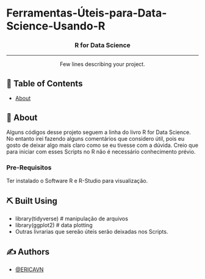 # Ferramentas-Úteis-para-Data-Science-Usando-R
<h3 align="center">R for Data Science</h3>

<div align="center">


</div>

---

<p align="center"> Few lines describing your project.
    <br> 
</p>

## 📝 Table of Contents

- [About](#about)


## 🧐 About <a name = "about"></a>

Alguns códigos desse projeto seguem a linha do livro R for Data Science. No entanto irei fazendo alguns comentários que considero útil, pois eu gosto de deixar algo mais claro como se eu tivesse com a dúvida. Creio que para iniciar com esses Scripts no R não é necessário conhecimento prévio.


### Pre-Requisitos

Ter instalado o Software R e R-Studio para visualização.


## ⛏️ Built Using <a name = "built_using"></a>

- library(tidyverse)  # manipulação de arquivos
- library(ggplot2)    # data plotting
- Outras livrarias que sereão úteis serão deixadas nos Scripts.

## ✍️ Authors <a name = "authors"></a>

- [@ERICAVN](https://github.com/ERICAVN)
